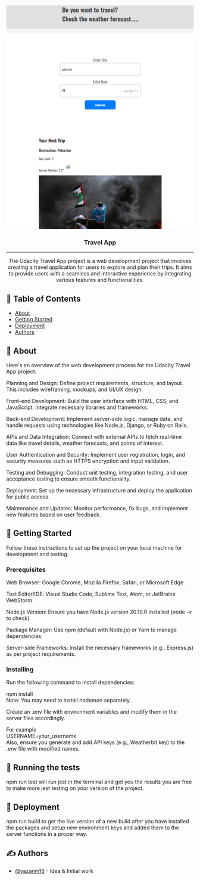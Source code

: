 <p align="center">
  <a href="" rel="noopener">
 <img width=700px height="600" src="projectPic.png.png.png" alt="Project logo"></a>
</p>
<p align="center">
  <a href="" rel="noopener"></a>
</p>

<h3 align="center">Travel App</h3>

<div align="center">



</div>

---



<p align="center"> The Udacity Travel App project is a web development project that involves creating a travel application for users to explore and plan their trips. It aims to provide users with a seamless and interactive experience by integrating various features and functionalities.
    <br> 
</p>

## 📝 Table of Contents

- [About](#about)
- [Getting Started](#getting_started)
- [Deployment](#deployment)
- [Authors](#authors)

## 🧐 About <a name = "about"></a>

Here's an overview of the web development process for the Udacity Travel App project:

Planning and Design: Define project requirements, structure, and layout. This includes wireframing, mockups, and UI/UX design.

Front-end Development: Build the user interface with HTML, CSS, and JavaScript. Integrate necessary libraries and frameworks.

Back-end Development: Implement server-side logic, manage data, and handle requests using technologies like Node.js, Django, or Ruby on Rails.

APIs and Data Integration: Connect with external APIs to fetch real-time data like travel details, weather forecasts, and points of interest.

User Authentication and Security: Implement user registration, login, and security measures such as HTTPS encryption and input validation.

Testing and Debugging: Conduct unit testing, integration testing, and user acceptance testing to ensure smooth functionality.

Deployment: Set up the necessary infrastructure and deploy the application for public access.

Maintenance and Updates: Monitor performance, fix bugs, and implement new features based on user feedback.

## 🏁 Getting Started <a name = "getting_started"></a>

Follow these instructions to set up the project on your local machine for development and testing.
### Prerequisites

Web Browser: Google Chrome, Mozilla Firefox, Safari, or Microsoft Edge.

Text Editor/IDE: Visual Studio Code, Sublime Text, Atom, or JetBrains WebStorm.

Node.js Version: Ensure you have Node.js version 20.10.0 installed (node -v to check).

Package Manager: Use npm (default with Node.js) or Yarn to manage dependencies.

Server-side Frameworks: Install the necessary frameworks (e.g., Express.js) as per project requirements.
### Installing

Run the following command to install dependencies:

npm install  
Note: You may need to install nodemon separately.

Create an .env file with environment variables and modify them in the server files accordingly.

For example  
USERNAME=your_username  
Also, ensure you generate and add API keys (e.g., Weatherbit key) to the .env file with modified names.

## 🔧 Running the tests <a name = "tests"></a>

npm run test will run jest in the terminal and get you the results
you are free to make more jest testing on your version of the project.

## 🚀 Deployment <a name = "deployment"></a>

npm run build to get the live version of a new build after you have installed the packages and setup new environment keys and added them to the server functions in a proper way.

## ✍️ Authors <a name = "authors"></a>

- [@yazanm16](https://github.com/yazanm16) - Idea & Initial work
